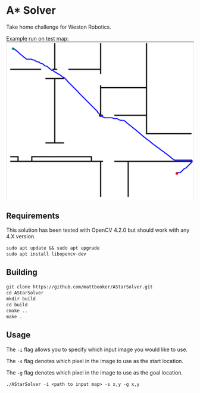 # A* Solver
Take home challenge for Weston Robotics. 

Example run on test map:
![](imgs/solved_example.png)

## Requirements
This solution has been tested with OpenCV 4.2.0 but should work with any 4.X version.

```
sudo apt update && sudo apt upgrade
sudo apt install libopencv-dev
```

## Building
```
git clone https://github.com/mattbooker/AStarSolver.git
cd AStarSolver
mkdir build
cd build
cmake ..
make .
```

## Usage
The `-i` flag allows you to specify which input image you would like to use.

The `-s` flag denotes which pixel in the image to use as the start location.

The `-g` flag denotes which pixel in the image to use as the goal location.
```
./AStarSolver -i <path to input map> -s x,y -g x,y
```

